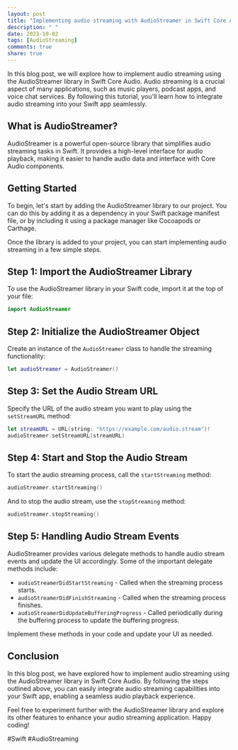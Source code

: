 ```yaml
---
layout: post
title: "Implementing audio streaming with AudioStreamer in Swift Core Audio"
description: " "
date: 2023-10-02
tags: [AudioStreaming]
comments: true
share: true
---
```


In this blog post, we will explore how to implement audio streaming using the AudioStreamer library in Swift Core Audio. Audio streaming is a crucial aspect of many applications, such as music players, podcast apps, and voice chat services. By following this tutorial, you'll learn how to integrate audio streaming into your Swift app seamlessly.

## What is AudioStreamer?

AudioStreamer is a powerful open-source library that simplifies audio streaming tasks in Swift. It provides a high-level interface for audio playback, making it easier to handle audio data and interface with Core Audio components.

## Getting Started

To begin, let's start by adding the AudioStreamer library to our project. You can do this by adding it as a dependency in your Swift package manifest file, or by including it using a package manager like Cocoapods or Carthage.

Once the library is added to your project, you can start implementing audio streaming in a few simple steps.

## Step 1: Import the AudioStreamer Library

To use the AudioStreamer library in your Swift code, import it at the top of your file:

```swift
import AudioStreamer
```

## Step 2: Initialize the AudioStreamer Object

Create an instance of the `AudioStreamer` class to handle the streaming functionality:

```swift
let audioStreamer = AudioStreamer()
```

## Step 3: Set the Audio Stream URL

Specify the URL of the audio stream you want to play using the `setStreamURL` method:

```swift
let streamURL = URL(string: "https://example.com/audio.stream")!
audioStreamer.setStreamURL(streamURL)
```

## Step 4: Start and Stop the Audio Stream

To start the audio streaming process, call the `startStreaming` method:

```swift
audioStreamer.startStreaming()
```

And to stop the audio stream, use the `stopStreaming` method:

```swift
audioStreamer.stopStreaming()
```

## Step 5: Handling Audio Stream Events

AudioStreamer provides various delegate methods to handle audio stream events and update the UI accordingly. Some of the important delegate methods include:

- `audioStreamerDidStartStreaming` - Called when the streaming process starts.
- `audioStreamerDidFinishStreaming` - Called when the streaming process finishes.
- `audioStreamerDidUpdateBufferingProgress` - Called periodically during the buffering process to update the buffering progress.

Implement these methods in your code and update your UI as needed.

## Conclusion

In this blog post, we have explored how to implement audio streaming using the AudioStreamer library in Swift Core Audio. By following the steps outlined above, you can easily integrate audio streaming capabilities into your Swift app, enabling a seamless audio playback experience.

Feel free to experiment further with the AudioStreamer library and explore its other features to enhance your audio streaming application. Happy coding!

#Swift #AudioStreaming